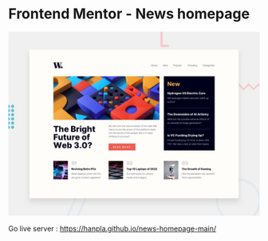 # Frontend Mentor - News homepage

![Design preview for the News homepage coding challenge](./design/desktop-preview.jpg)

Go live server : https://hanpla.github.io/news-homepage-main/

